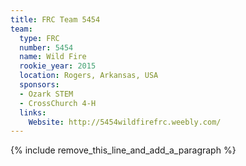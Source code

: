 ```yaml
---
title: FRC Team 5454
team:
  type: FRC
  number: 5454
  name: Wild Fire
  rookie_year: 2015
  location: Rogers, Arkansas, USA
  sponsors:
  - Ozark STEM
  - CrossChurch 4-H
  links:
    Website: http://5454wildfirefrc.weebly.com/
---
```


{% include remove_this_line_and_add_a_paragraph %}